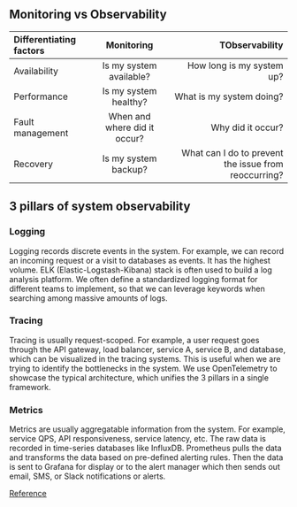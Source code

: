 ## Monitoring vs Observability

| Differentiating factors |          Monitoring          |                                       TObservability |
| :---------------------- | :--------------------------: | ---------------------------------------------------: |
| Availability            |   Is my system available?    |                            How long is my system up? |
| Performance             |    Is my system healthy?     |                             What is my system doing? |
| Fault management        | When and where did it occur? |                                    Why did it occur? |
| Recovery                |     Is my system backup?     | What can I do to prevent the issue from reoccurring? |

## 3 pillars of system observability

### Logging

Logging records discrete events in the system. For example, we can record an incoming request or a visit to databases as events. It has the highest volume. ELK (Elastic-Logstash-Kibana) stack is often used to build a log analysis platform. We often define a standardized logging format for different teams to implement, so that we can leverage keywords when searching among massive amounts of logs.

### Tracing

Tracing is usually request-scoped. For example, a user request goes through the API gateway, load balancer, service A, service B, and database, which can be visualized in the tracing systems. This is useful when we are trying to identify the bottlenecks in the system. We use OpenTelemetry to showcase the typical architecture, which unifies the 3 pillars in a single framework.

### Metrics

Metrics are usually aggregatable information from the system. For example, service QPS, API responsiveness, service latency, etc. The raw data is recorded in time-series databases like InfluxDB. Prometheus pulls the data and transforms the data based on pre-defined alerting rules. Then the data is sent to Grafana for display or to the alert manager which then sends out email, SMS, or Slack notifications or alerts.

[Reference](https://twitter.com/i/status/1768882834654310545)
